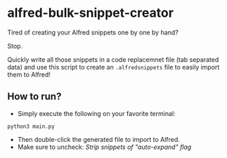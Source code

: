 # alfred-bulk-snippet-creator

Tired of creating your Alfred snippets one by one by hand? 

Stop. 

Quickly write all those snippets in a code replacemnet file (tab separated data) and use this script to create an `.alfredsnippets` file to easily import them to Alfred! 

## How to run?

- Simply execute the following on your favorite terminal:

```
python3 main.py
```

- Then double-click the generated file to import to Alfred.
- Make sure to uncheck: *Strip snippets of "auto-expand" flag*
